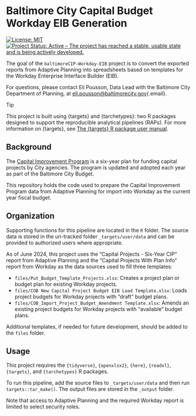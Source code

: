 

<!-- README.md is generated from README.Rmd. Please edit that file -->

# Baltimore City Capital Budget Workday EIB Generation

<!-- badges: start -->

[![License:
MIT](https://img.shields.io/badge/License-MIT-yellow.svg)](https://opensource.org/licenses/MIT)
[![Project Status: Active – The project has reached a stable, usable
state and is being actively
developed.](https://www.repostatus.org/badges/latest/active.svg)](https://www.repostatus.org/#active)

<!-- badges: end -->

The goal of the `baltimoreCIP-Workday-EIB` project is to convert the
exported reports from Adaptive Planning into spreadsheets based on
templates for the Workday Enterprise Interface Builder (EIB).

For questions, please contact Eli Pousson, Data Lead with the Baltimore
City Department of Planning, at eli.pousson@baltimorecity.gov{.email}.

> [!TIP]
>
> This project is built using {targets} and {tarchetypes}: two R
> packages designed to support the reproducible analytical pipelines
> (RAPs). For more information on {targets}, see [The {targets} R
> package user manual](https://books.ropensci.org/targets/).

## Background

The [Capital Improvement
Program](https://planning.baltimorecity.gov/planning-capital-improvement/)
is a six-year plan for funding capital projects by City agencies. The
program is updated and adopted each year as part of the Baltimore City
Budget.

This repository holds the code used to prepare the Capital Improvement
Program data from Adaptive Planning for import into Workday as the
current year fiscal budget.

## Organization

Supporting functions for this pipeline are located in the `R` folder.
The source data is stored in the un-tracked folder `_targets/user/data`
and can be provided to authorized users where appropriate.

As of June 2024, this project uses the “Capital Projects - Six-Year CIP”
report from Adaptive Planning and the “Capital Projects With Plan Info”
report from Workday as the data sources used to fill three templates:

- `files/Put_Budget_Template_Projects.xlsx`: Creates a project plan or
  budget plan for existing Workday projects.
- `files/COB New Capital Project Budget EIB Load Template.xlsx`: Loads
  project budgets for Workday projects with “draft” budget plans.
- `files/COB_Import_Project_Budget_Amendment Template.xlsx`: Amends an
  existing project budgets for Workday projects with “available” budget
  plans.

Additional templates, if needed for future development, should be added
to the `files` folder.

## Usage

This project requires the `{tidyverse}`, `{openxlsx2}`, `{here}`,
`{readxl}`, `{targets}`, and `{tarchetypes}` R packages.

To run this pipeline, add the source files to `_targets/user/data` and
then run `targets::tar_make()`. The output files are stored in the
`_output` folder.

Note that access to Adaptive Planning and the required Workday report is
limited to select security roles.
